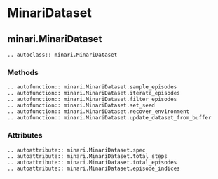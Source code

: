 # MinariDataset

## minari.MinariDataset

```{eval-rst}
.. autoclass:: minari.MinariDataset
```

### Methods

```{eval-rst}
.. autofunction:: minari.MinariDataset.sample_episodes
.. autofunction:: minari.MinariDataset.iterate_episodes
.. autofunction:: minari.MinariDataset.filter_episodes
.. autofunction:: minari.MinariDataset.set_seed
.. autofunction:: minari.MinariDataset.recover_environment
.. autofunction:: minari.MinariDataset.update_dataset_from_buffer
```

### Attributes

```{eval-rst}
.. autoattribute:: minari.MinariDataset.spec
.. autoattribute:: minari.MinariDataset.total_steps
.. autoattribute:: minari.MinariDataset.total_episodes
.. autoattribute:: minari.MinariDataset.episode_indices
```
